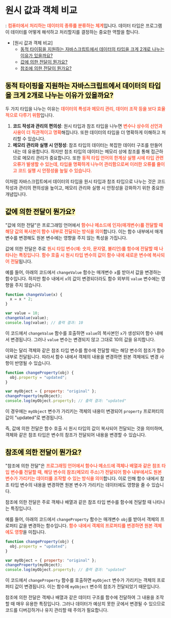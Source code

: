 # 원시 값과 객체 비교

: <span style="font-weight: 600; color: tomato;">컴퓨터에서 처리하는 데이터의 종류를 분류하는 체계</span>입니다. 데이터 타입은 프로그램이 데이터를 어떻게 해석하고 처리할지를 결정하는 중요한 역할을 합니다.

- [원시 값과 객체 비교]
  - [동적 타이핑을 지원하는 자바스크립트에서 데이터의 타입을 크게 2개로 나누는 이유가 있을까요?](#동적-타이핑을-지원하는-자바스크립트에서-데이터의-타입을-크게-2개로-나누는-이유가-있을까요)
  - [값에 의한 전달이 뭔가요?](#값에-의한-전달이-뭔가요)
  - [참조에 의한 전달이 뭔가요?](#참조에-의한-전달이-뭔가요)

## <span style='background-color: #fff5b1; color: black'>동적 타이핑을 지원하는 자바스크립트에서 데이터의 타입을 크게 2개로 나누는 이유가 있을까요?</span>

두 가지 타입을 나누는 이유는 <span style="font-weight: 600; color: tomato;">데이터의 특성과 메모리 관리, 데이터 조작 등을 보다 효율적으로 다루기 위함</span>입니다.

1. **코드 작성과 관리의 편의성**: 원시 타입과 참조 타입을 나누면 <span style="font-weight: 600; color: tomato;">변수나 상수의 선언과 사용이 더 직관적이고 명확</span>해집니다. 또한 데이터의 타입을 더 명확하게 이해하고 처리할 수 있습니다.
2. **메모리 관리와 실행 시 안정성**: 참조 타입의 데이터는 복잡한 데이터 구조를 만들어내는 데 유용합니다. 하지만 참조 타입의 데이터는 메모리 상에 참조를 통해 접근하므로 메모리 관리가 중요합니다. 또한 <span style="font-weight: 600; color: tomato;">동적 타입 언어의 한계상 실행 시에 타입 관련 오류가 발생할 수 있는데, 타입을 명확하게 나누어 관리함으로써 이러한 오류를 줄이고 코드 실행 시 안정성을 높일 수 있습니다.</span>

이처럼 자바스크립트에서 데이터의 타입을 원시 타입과 참조 타입으로 나누는 것은 코드 작성과 관리의 편의성을 높이고, 메모리 관리와 실행 시 안정성을 강화하기 위한 중요한 개념입니다.

## <span style='background-color: #fff5b1; color: black'>값에 의한 전달이 뭔가요?</span>

"값에 의한 전달"은 프로그래밍 언어에서 <span style="font-weight: 600; color: tomato;">함수나 메소드에 인자(매개변수)를 전달할 때 해당 값의 복사본이 함수 내부로 전달되는 방식을 의미</span>합니다. 이는 함수 내부에서 매개변수를 변경해도 원본 변수에는 영향을 주지 않는 특성을 가집니다.

값에 의한 전달은 주로 <span style="font-weight: 600; color: tomato;">원시 타입 변수(예: 숫자, 문자열, 불리언)를 함수에 전달할 때 나타나는 특징입니다. 함수 호출 시 원시 타입 변수의 값이 함수 내에 새로운 변수에 복사되어 전달</span>됩니다.

예를 들어, 아래의 코드에서 `changeValue` 함수는 매개변수 `x`를 받아서 값을 변경하는 함수입니다. 하지만 함수 내에서 `x`의 값이 변경되더라도 함수 외부의 `value` 변수에는 영향을 주지 않습니다.

```jsx
function changeValue(x) {
  x = x * 2;
}

var value = 10;
changeValue(value);
console.log(value); // 출력 결과: 10
```

이 코드에서 `changeValue` 함수를 호출하면 `value`의 복사본인 `x`가 생성되어 함수 내에서 변경됩니다. 그러나 `value` 변수는 변경되지 않고 그대로 10의 값을 유지합니다.

이와는 달리 객체와 같은 참조 타입 변수를 함수에 전달할 때는 해당 변수의 참조가 함수 내부로 전달됩니다. 따라서 함수 내에서 객체의 내용을 변경하면 원본 객체에도 변경 사항이 반영될 수 있습니다.

```jsx
function changeProperty(obj) {
  obj.property = "updated";
}

var myObject = { property: "original" };
changeProperty(myObject);
console.log(myObject.property); // 출력 결과: "updated"
```

이 경우에는 `myObject` 변수가 가리키는 객체의 내용이 변경되어 `property` 프로퍼티의 값이 "updated"로 변경됩니다.

즉, 값에 의한 전달은 함수 호출 시 원시 타입의 값이 복사되어 전달되는 것을 의미하며, 객체와 같은 참조 타입은 변수의 참조가 전달되어 내용을 변경할 수 있습니다.

## <span style='background-color: #fff5b1; color: black'>참조에 의한 전달이 뭔가요?</span>

"참조에 의한 전달"은 <span style="font-weight: 600; color: tomato;">프로그래밍 언어에서 함수나 메소드에 객체나 배열과 같은 참조 타입 변수를 전달할 때, 해당 변수의 참조(메모리 주소)가 전달되어 함수 내부에서도 원본 변수가 가리키는 데이터를 조작할 수 있는 방식을 의미</span>합니다. 이로 인해 함수 내에서 참조 타입 변수의 내용을 변경하면 원본 변수가 가리키는 데이터에도 영향을 줄 수 있습니다.

참조에 의한 전달은 주로 객체나 배열과 같은 참조 타입 변수를 함수에 전달할 때 나타나는 특징입니다.

예를 들어, 아래의 코드에서 `changeProperty` 함수는 매개변수 `obj`를 받아서 객체의 프로퍼티 값을 변경하는 함수입니다. <span style="font-weight: 600; color: tomato;">함수 내에서 객체의 프로퍼티를 변경하면 원본 객체에도 영향</span>을 미칩니다.

```jsx
function changeProperty(obj) {
  obj.property = "updated";
}

var myObject = { property: "original" };
changeProperty(myObject);
console.log(myObject.property); // 출력 결과: "updated"
```

이 코드에서 `changeProperty` 함수를 호출하면 `myObject` 변수가 가리키는 객체의 프로퍼티 값이 변경됩니다. 이는 함수에 `myObject` 변수의 참조가 전달되었기 때문입니다.

참조에 의한 전달은 객체나 배열과 같은 데이터 구조를 함수에 전달하여 그 내용을 조작할 때 매우 유용한 특징입니다. 그러나 데이터가 예상치 못한 곳에서 변경될 수 있으므로 코드를 디버깅하거나 유지 관리할 때 주의가 필요합니다.

